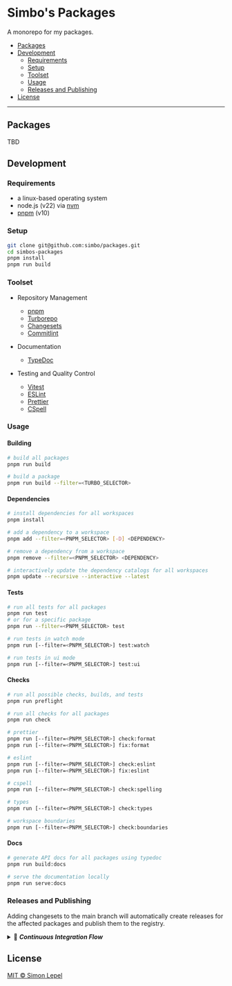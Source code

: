 # Simbo's Packages

A monorepo for my packages.

<!-- TOC depthFrom:2 depthTo:3 -->

- [Packages](#packages)
- [Development](#development)
  - [Requirements](#requirements)
  - [Setup](#setup)
  - [Toolset](#toolset)
  - [Usage](#usage)
  - [Releases and Publishing](#releases-and-publishing)
- [License](#license)

<!-- /TOC -->

---

## Packages

TBD

## Development

### Requirements

- a linux-based operating system
- node.js (v22) via [nvm](https://github.com/nvm-sh/nvm)
- [pnpm](https://pnpm.io/) (v10)

### Setup

```bash
git clone git@github.com:simbo/packages.git
cd simbos-packages
pnpm install
pnpm run build
```

### Toolset

- Repository Management
  - [pnpm](https://pnpm.io/)
  - [Turborepo](https://turbo.build/)
  - [Changesets](https://github.com/changesets/changesets#readme)
  - [Commitlint](https://commitlint.js.org/)

- Documentation
  - [TypeDoc](https://typedoc.org/)

- Testing and Quality Control
  - [Vitest](https://vitest.dev/)
  - [ESLint](https://eslint.org/)
  - [Prettier](https://prettier.io/)
  - [CSpell](https://cspell.org/)

### Usage

#### Building

```bash
# build all packages
pnpm run build

# build a package
pnpm run build --filter=<TURBO_SELECTOR>
```

#### Dependencies

```bash
# install dependencies for all workspaces
pnpm install

# add a dependency to a workspace
pnpm add --filter=<PNPM_SELECTOR> [-D] <DEPENDENCY>

# remove a dependency from a workspace
pnpm remove --filter=<PNPM_SELECTOR> <DEPENDENCY>

# interactively update the dependency catalogs for all workspaces
pnpm update --recursive --interactive --latest
```

#### Tests

```bash
# run all tests for all packages
pnpm run test
# or for a specific package
pnpm run --filter=<PNPM_SELECTOR> test

# run tests in watch mode
pnpm run [--filter=<PNPM_SELECTOR>] test:watch

# run tests in ui mode
pnpm run [--filter=<PNPM_SELECTOR>] test:ui
```

#### Checks

```bash
# run all possible checks, builds, and tests
pnpm run preflight

# run all checks for all packages
pnpm run check

# prettier
pnpm run [--filter=<PNPM_SELECTOR>] check:format
pnpm run [--filter=<PNPM_SELECTOR>] fix:format

# eslint
pnpm run [--filter=<PNPM_SELECTOR>] check:eslint
pnpm run [--filter=<PNPM_SELECTOR>] fix:eslint

# cspell
pnpm run [--filter=<PNPM_SELECTOR>] check:spelling

# types
pnpm run [--filter=<PNPM_SELECTOR>] check:types

# workspace boundaries
pnpm run [--filter=<PNPM_SELECTOR>] check:boundaries
```

#### Docs

```bash
# generate API docs for all packages using typedoc
pnpm run build:docs

# serve the documentation locally
pnpm run serve:docs
```

### Releases and Publishing

Adding changesets to the main branch will automatically create releases for the
affected packages and publish them to the registry.

<details><summary>🚀 <strong><em>Continuous Integration Flow</em></strong></summary>

```mermaid
flowchart LR

  subgraph ChecksWorkflow["<code>.github/workflows/checks.yml</code>"]
    PushToMain@{ shape: rounded, label: "📥 Pushed to Main" }
    Checks["Run all Checks and Tests"]
    ChecksPassed{"All<br>Passed?"}
    Changesets{"Changesets<br>Present?"}
    ReleaseEventDispatch["Dispatch<br>🎉 Release Event"]

    direction TB
    PushToMain --> Checks
    Checks --> ChecksPassed
    ChecksPassed --"YES"--> Changesets
    Changesets --"YES"--> ReleaseEventDispatch
  end

  subgraph ReleaseWorkflow["<code>.github/workflows/release.yml</code>"]
    ReleaseEvent@{ shape: rounded, label: "🎉 Release Event" }
    IntegrateChangesets["Integrate Changesets"]
    IncrementVersions["Increment Versions"]
    CollectPackages["Collect affected Packages<br><small>(Direct and Transitive)</small>"]
    CommitAndPushChanges["Commit and Push Changes"]
    PushReleaseTags["🏷️ Push a Tag for each<br><code>&lt;PACKAGE&gt;/v&lt;VERSION&gt;</code>"]

    direction TB
    ReleaseEvent --> IntegrateChangesets
    IntegrateChangesets --> IncrementVersions
    IncrementVersions --> CollectPackages
    CollectPackages --> CommitAndPushChanges
    CommitAndPushChanges --> PushReleaseTags
  end

  subgraph PublishWorkflow["<code>.github/workflows/publish.yml</code>"]
    TagEvent@{ shape: rounded, label: "🏷️ Tag Pushed<br><code>&lt;PACKAGE&gt;/v&lt;VERSION&gt;</code>" }
    CreateTarball["Create Tarball"]
    ExtractChangelogEntry["Extract Changelog Entry"]
    CreateRelease["🎁 Create GitHub Release"]
    IsPrivate{"Package is<br>Private?"}
    PublishToNpm[🚀 Publish to npm Registry]

    direction TB
    TagEvent --> CreateTarball
    CreateTarball --> ExtractChangelogEntry
    ExtractChangelogEntry --> CreateRelease
    CreateRelease --> IsPrivate
    IsPrivate --"NO"--> PublishToNpm
  end

  ChecksWorkflow Link1@=== ReleaseWorkflow
  ReleaseWorkflow Link2@=== PublishWorkflow

  classDef animateLink stroke: #888888,stroke-dasharray:9,5,stroke-dashoffset:900, animation: dash 25s linear infinite;
  class Link1,Link2 animateLink

  classDef workflow stroke:#888888,fill:transparent;
  class ChecksWorkflow,ReleaseWorkflow,PublishWorkflow workflow

  classDef event stroke:#B54BC8,stroke-width:2px,fill:transparent;
  class PushToMain,TagEvent,ReleaseEvent event

  classDef step stroke:#6366F1,stroke-width:2px,fill:transparent;
  class Checks,ReleaseEventDispatch,IntegrateChangesets,IncrementVersions,CollectPackages,CommitAndPushChanges,PushReleaseTags,CreateTarball,ExtractChangelogEntry,CreateRelease,PublishToNpm step

  classDef gate stroke:#E67E22,stroke-width:2px,fill:transparent
  class IsPrivate,ChecksPassed,Changesets gate
```

</details>

## License

[MIT © Simon Lepel](http://simbo.mit-license.org/)
